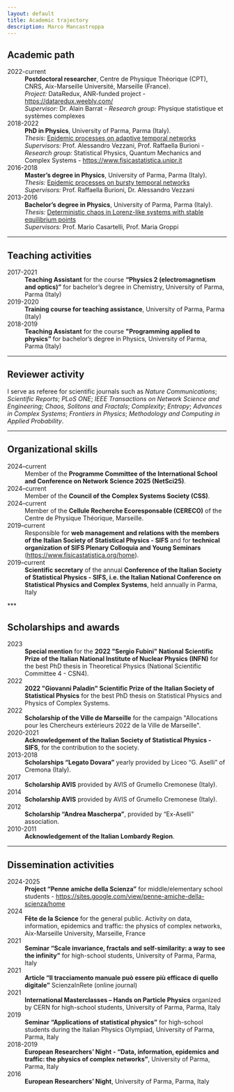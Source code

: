 ```yaml
---
layout: default
title: Academic trajectory
description: Marco Mancastroppa
---
```


## Academic path
<dl>
<dt>2022-current</dt>
  <dd><b>Postdoctoral researcher</b>, Centre de Physique Théorique (CPT), CNRS, Aix-Marseille Université, Marseille (France).<br>
    <i>Project:</i> DataRedux, ANR-funded project - <a href="https://dataredux.weebly.com/">https://dataredux.weebly.com/</a> <br>
    <i>Supervisor:</i> Dr. Alain Barrat - <i>Research group:</i> Physique statistique et systèmes complexes
  </dd>
<dt>2018-2022</dt>
  <dd><b>PhD in Physics</b>, University of Parma, Parma (Italy).<br>
    <i>Thesis:</i> <a href="https://www.repository.unipr.it/bitstream/1889/4819/5/PhD_thesis_MancastroppaMarco_rev.pdf">Epidemic processes on adaptive temporal networks</a> <br>
    <i>Supervisors:</i> Prof. Alessandro Vezzani, Prof. Raffaella Burioni - <i>Research group:</i> Statistical Physics, Quantum Mechanics and Complex Systems - <a href="https://www.fisicastatistica.unipr.it">https://www.fisicastatistica.unipr.it</a>
    </dd>
<dt>2016-2018</dt>
  <dd><b>Master’s degree in Physics</b>, University of Parma, Parma (Italy).<br>
    <i>Thesis:</i> <a href="">Epidemic processes on bursty temporal networks</a> <br>
    <i>Supervisors:</i> Prof. Raffaella Burioni, Dr. Alessandro Vezzani
    </dd>
<dt>2013-2016</dt>
  <dd><b>Bachelor’s degree in Physics</b>, University of Parma, Parma (Italy).<br>
    <i>Thesis:</i>  <a href="">Deterministic chaos in Lorenz-like systems with stable equilibrium points </a><br>
    <i>Supervisors:</i> Prof. Mario Casartelli, Prof. Maria Groppi
  </dd>
</dl>

***

## Teaching activities
<dl>
<dt>2017-2021</dt>
  <dd><b>Teaching Assistant</b> for the course <b>“Physics 2 (electromagnetism and optics)”</b> for bachelor’s degree in Chemistry, University of Parma, Parma (Italy)
  </dd>
<dt>2019-2020</dt>
  <dd><b>Training course for teaching assistance</b>, University of Parma, Parma (Italy)
  </dd>
<dt>2018-2019</dt>
  <dd><b>Teaching Assistant</b> for the course <b>"Programming applied to physics” </b> for bachelor’s degree in Physics, University of Parma, Parma (Italy)
  </dd>
</dl>

***

## Reviewer activity
I serve as referee for scientific journals such as <i>Nature Communications</i>; <i>Scientific Reports</i>; <i>PLoS ONE</i>; <i>IEEE Transactions on Network Science and Engineering</i>; <i>Chaos, Solitons and Fractals</i>; <i>Complexity</i>; <i>Entropy</i>; <i>Advances in Complex Systems</i>; <i>Frontiers in Physics</i>; <i>Methodology and Computing in Applied Probability</i>.

***

## Organizational skills
<dl>
<dt>2024–current</dt>
  <dd>Member of the <b>Programme Committee of the International School and Conference on Network Science 2025 (NetSci25)</b>.
  </dd>
<dt>2024–current</dt>
  <dd>Member of the <b>Council of the Complex Systems Society (CSS)</b>.
  </dd>
<dt>2024–current</dt>
  <dd>Member of the <b>Cellule Recherche Ecoresponsable (CERECO)</b> of the Centre de
Physique Théorique, Marseille.
  </dd>
<dt>2019–current</dt>
  <dd>Responsible for <b>web management and relations with the members of the Italian Society of Statistical Physics - SIFS</b> and for <b>technical organization of SIFS Plenary Colloquia and Young Seminars</b> (<a href="https://www.fisicastatistica.org/home">https://www.fisicastatistica.org/home</a>).
  </dd>
<dt>2019–current</dt>
  <dd><b>Scientific secretary</b> of the annual <b>Conference of the Italian Society of Statistical Physics - SIFS, i.e. the Italian National Conference on Statistical Physics and Complex Systems</b>, held annually in Parma, Italy
  </dd>
</dl>
***

## Scholarships and awards
<dl>
<dt>2023</dt>
  <dd><b>Special mention</b> for the <b>2022 "Sergio Fubini" National Scientific Prize of the Italian National Institute of Nuclear Physics (INFN)</b> for the best PhD thesis in Theoretical Physics (National Scientific Committee 4 - CSN4).
  </dd>
<dt>2022</dt>
  <dd><b>2022 "Giovanni Paladin" Scientific Prize of the Italian Society of Statistical Physics</b> for the best PhD thesis on Statistical Physics and Physics of Complex Systems.
  </dd>
<dt>2022</dt>
  <dd><b>Scholarship of the Ville de Marseille</b> for the campaign "Allocations pour les Chercheurs extérieurs 2022 de la Ville de Marseille".
  </dd>
<dt>2020-2021</dt>
  <dd><b>Acknowledgement of the Italian Society of Statistical Physics - SIFS</b>, for the contribution to the society.
  </dd>
<dt>2013-2018</dt>
  <dd><b>Scholarships “Legato Dovara”</b> yearly provided by Liceo “G. Aselli” of Cremona (Italy).
  </dd>
<dt>2017</dt>
  <dd><b>Scholarship AVIS</b> provided by AVIS of Grumello Cremonese (Italy).
  </dd>
<dt>2014</dt>
  <dd><b>Scholarship AVIS</b> provided by AVIS of Grumello Cremonese (Italy).
  </dd>
<dt>2012</dt>
  <dd><b>Scholarship “Andrea Mascherpa”</b>, provided by “Ex-Aselli” association.
  </dd>
<dt>2010-2011</dt>
  <dd><b>Acknowledgement of the Italian Lombardy Region</b>.
  </dd>
</dl>

***

## Dissemination activities

<dl>
<dt>2024-2025</dt>
  <dd><b>Project “Penne amiche della Scienza”</b> for middle/elementary school students - <a href="https://sites.google.com/view/penne-amiche-della-scienza/home">https://sites.google.com/view/penne-amiche-della-scienza/home</a>
  </dd>
<dt>2024</dt>
  <dd><b>Fête de la Science</b> for the general public. Activity on data, information, epidemics and traffic: the physics of complex networks, Aix-Marseille University, Marseille, France
  </dd>
<dt>2021</dt>
  <dd><b>Seminar “Scale invariance, fractals and self-similarity: a way to see the infinity”</b> for high-school students, University of Parma, Parma, Italy
  </dd>
<dt>2021</dt>
  <dd><b>Article “Il tracciamento manuale può essere più efficace di quello digitale”</b> ScienzaInRete (online journal)
  </dd>
<dt>2021</dt>
  <dd><b>International Masterclasses – Hands on Particle Physics</b> organized by CERN for high-school students, University of Parma, Parma, Italy
  </dd>
<dt>2019</dt>
  <dd><b>Seminar “Applications of statistical physics”</b> for high-school students during the Italian Physics Olympiad, University of Parma, Parma, Italy
  </dd>
<dt>2018-2019</dt>
  <dd><b>European Researchers’ Night - “Data, information, epidemics and traffic: the physics of complex networks”</b>, University of Parma, Parma, Italy
  </dd>
<dt>2016</dt>
  <dd><b>European Researchers’ Night</b>, University of Parma, Parma, Italy
  </dd>
</dl>
